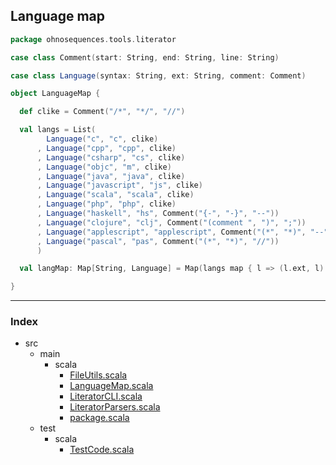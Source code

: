 ## Language map

```scala
package ohnosequences.tools.literator

case class Comment(start: String, end: String, line: String)

case class Language(syntax: String, ext: String, comment: Comment)

object LanguageMap {

  def clike = Comment("/*", "*/", "//")

  val langs = List(
        Language("c", "c", clike)
      , Language("cpp", "cpp", clike)
      , Language("csharp", "cs", clike)
      , Language("objc", "m", clike)
      , Language("java", "java", clike)
      , Language("javascript", "js", clike)
      , Language("scala", "scala", clike)
      , Language("php", "php", clike)
      , Language("haskell", "hs", Comment("{-", "-}", "--"))
      , Language("clojure", "clj", Comment("(comment ", ")", ";"))
      , Language("applescript", "applescript", Comment("(*", "*)", "--"))
      , Language("pascal", "pas", Comment("(*", "*)", "//"))
      )

  val langMap: Map[String, Language] = Map(langs map { l => (l.ext, l) }: _*)

}

```


------

### Index

+ src
  + main
    + scala
      + [FileUtils.scala][main/scala/FileUtils.scala]
      + [LanguageMap.scala][main/scala/LanguageMap.scala]
      + [LiteratorCLI.scala][main/scala/LiteratorCLI.scala]
      + [LiteratorParsers.scala][main/scala/LiteratorParsers.scala]
      + [package.scala][main/scala/package.scala]
  + test
    + scala
      + [TestCode.scala][test/scala/TestCode.scala]

[main/scala/FileUtils.scala]: FileUtils.scala.md
[main/scala/LanguageMap.scala]: LanguageMap.scala.md
[main/scala/LiteratorCLI.scala]: LiteratorCLI.scala.md
[main/scala/LiteratorParsers.scala]: LiteratorParsers.scala.md
[main/scala/package.scala]: package.scala.md
[test/scala/TestCode.scala]: ../../test/scala/TestCode.scala.md

